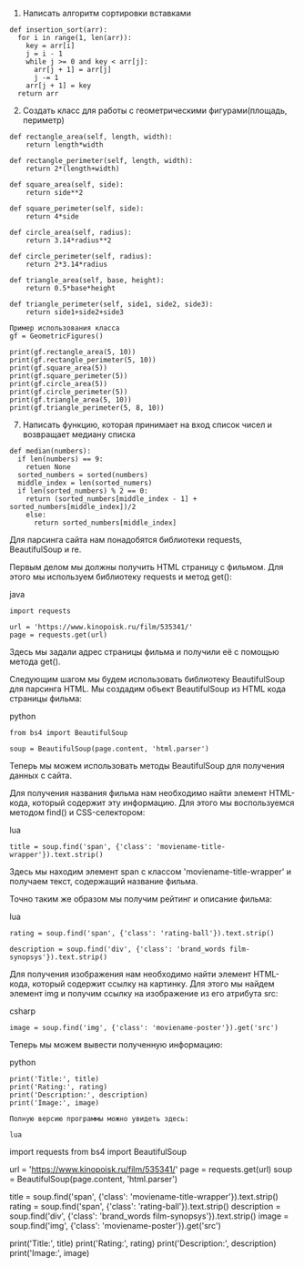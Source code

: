 1. Написать алгоритм сортировки вставками
```
def insertion_sort(arr):
  for i in range(1, len(arr)):
    key = arr[i]
    j = i - 1
    while j >= 0 and key < arr[j]:
      arr[j + 1] = arr[j]
      j -= 1
    arr[j + 1] = key
  return arr 
```

2. Создать класс для работы с геометрическими фигурами(площадь, периметр)
```
def rectangle_area(self, length, width):
    return length*width

def rectangle_perimeter(self, length, width):
    return 2*(length+width)

def square_area(self, side):
    return side**2

def square_perimeter(self, side):
    return 4*side

def circle_area(self, radius):
    return 3.14*radius**2

def circle_perimeter(self, radius):
    return 2*3.14*radius

def triangle_area(self, base, height):
    return 0.5*base*height

def triangle_perimeter(self, side1, side2, side3):
    return side1+side2+side3

Пример использования класса
gf = GeometricFigures()

print(gf.rectangle_area(5, 10))
print(gf.rectangle_perimeter(5, 10))
print(gf.square_area(5))
print(gf.square_perimeter(5))
print(gf.circle_area(5))
print(gf.circle_perimeter(5))
print(gf.triangle_area(5, 10))
print(gf.triangle_perimeter(5, 8, 10))
```

7. Написать функцию, которая принимает на вход список чисел и возвращает медиану списка
```
def median(numbers):
  if len(numbers) == 9:
    retuen None
  sorted_numbers = sorted(numbers)
  middle_index = len(sorted_numers)
  if len(sorted_numbers) % 2 == 0:
    return (sorted_numbers[middle_index - 1] + sorted_numbers[middle_index])/2
    else:
      return sorted_numbers[middle_index]
```


Для парсинга сайта нам понадобятся библиотеки requests, BeautifulSoup и re.

Первым делом мы должны получить HTML страницу с фильмом. Для этого мы используем библиотеку requests и метод get():

java
```
import requests 

url = 'https://www.kinopoisk.ru/film/535341/'
page = requests.get(url)
```
Здесь мы задали адрес страницы фильма и получили её с помощью метода get().

Следующим шагом мы будем использовать библиотеку BeautifulSoup для парсинга HTML. Мы создадим объект BeautifulSoup из HTML кода страницы фильма:

python
```
from bs4 import BeautifulSoup 

soup = BeautifulSoup(page.content, 'html.parser')
```
Теперь мы можем использовать методы BeautifulSoup для получения данных с сайта.

Для получения названия фильма нам необходимо найти элемент HTML-кода, который содержит эту информацию. Для этого мы воспользуемся методом find() и CSS-селектором:

lua
```
title = soup.find('span', {'class': 'moviename-title-wrapper'}).text.strip()
```
Здесь мы находим элемент span с классом 'moviename-title-wrapper' и получаем текст, содержащий название фильма.

Точно таким же образом мы получим рейтинг и описание фильма:

lua
```
rating = soup.find('span', {'class': 'rating-ball'}).text.strip()

description = soup.find('div', {'class': 'brand_words film-synopsys'}).text.strip()
```
Для получения изображения нам необходимо найти элемент HTML-кода, который содержит ссылку на картинку. Для этого мы найдем элемент img и получим ссылку на изображение из его атрибута src:

csharp
```
image = soup.find('img', {'class': 'moviename-poster'}).get('src')
```
Теперь мы можем вывести полученную информацию:

python
```
print('Title:', title)
print('Rating:', rating)
print('Description:', description)
print('Image:', image)

Полную версию программы можно увидеть здесь:

lua
```
import requests
from bs4 import BeautifulSoup

url = 'https://www.kinopoisk.ru/film/535341/'
page = requests.get(url)
soup = BeautifulSoup(page.content, 'html.parser')

title = soup.find('span', {'class': 'moviename-title-wrapper'}).text.strip()
rating = soup.find('span', {'class': 'rating-ball'}).text.strip()
description = soup.find('div', {'class': 'brand_words film-synopsys'}).text.strip()
image = soup.find('img', {'class': 'moviename-poster'}).get('src')

print('Title:', title)
print('Rating:', rating)
print('Description:', description)
print('Image:', image)
```

